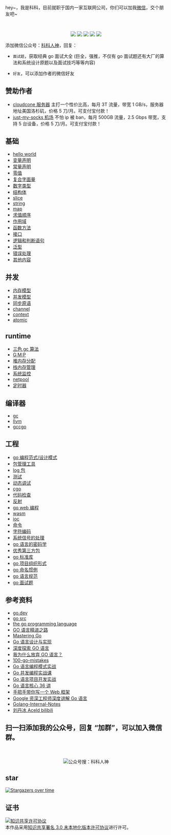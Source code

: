 <p align="left">
hey~，我是科科，目前就职于国内一家互联网公司，你们可以加我<a href="#wechat.png">微信</a>，交个朋友吧~
</p>
<br>
<p align="center">
<a href='#wechat.png'
 target="_blank"><img src="https://img.shields.io/static/v1?label=%E7%A7%91%E7%A7%91%E4%BA%BA%E7%A5%9E&message=%E5%85%AC%E4%BC%97%E5%8F%B7&color="></a>
<a href="https://space.bilibili.com/478621088" target="_blank"><img src="https://img.shields.io/static/v1?label=bilibili&message=b%E7%AB%99&color=blue"></a>
<a href="https://www.zhihu.com/people/shgopher" target="_blank"><img src="https://img.shields.io/static/v1?label=zhihu&message=%E7%9F%A5%E4%B9%8E&color=blue"></a>
<a href="https://blog.csdn.net/zyfljxzby" target="_blank"><img src="https://img.shields.io/static/v1?label=csdn&message=CSDN&color=red"></a>
<a href="https://www.toutiao.com/c/user/token/MS4wLjABAAAAIGeO1-kCUelF-G8GW3AvJlrEL7tiO24WHJmnX4nV1bs" target="_blank"><img src="https://img.shields.io/static/v1?label=toutiao&message=%E5%A4%B4%E6%9D%A1&color=red"></a>
</p>

添加微信公众号：<a href="#wechat.png">科科人神</a>，回复：
- `面试题`，获取经典 go 面试大全 (巨全，强推，不仅有 go 面试题还有大厂的算法和系统设计原题以及面试技巧等等内容)

- `好友`，可以添加作者的微信好友

## 赞助作者
- [cloudcone 服务器](https://app.cloudcone.com/?ref=2525) 主打一个性价比高，每月 3T 流量，带宽 1 GB/s，服务器地址美国洛杉矶，价格 5 刀/月。可支付宝付款！
- [just-my-socks 机场](https://justmysocks.net/members/aff.php?aff=29885
) 不怕 ip 被 ban，每月 500GB 流量，2.5 Gbps 带宽，支持 5 台设备，价格 5 刀/月。可支付宝付款！

## 基础
- [hello world](./基础/helloWorld/README.md)
- [变量声明](./基础/变量声明)
- [常量声明](./基础/常量声明)
- [零值](./基础/零值)
- [复合字面量](./基础/复合字面量)
- [数字类型](./基础/数字类型)
- [结构体](./基础/结构体)
- [slice](./基础/slice)
- [string](./基础/string)
- [map](./基础/map)
- [求值顺序](./基础/求值顺序)
- [作用域](./基础/作用域)
- [函数方法](./基础/函数方法)
- [接口](./基础/interface)
- [逻辑和判断语句](./基础/逻辑和判断语句) 
- [泛型](./基础/泛型)
- [错误处理](./基础/错误处理)
- [其他内容](./基础/其他内容)
## 并发
- [内存模型](./并发/内存模型)
- [并发模型](./并发/并发模型)
- [同步原语](./并发/同步原语)
- [channel](./并发/channel)
- [context](./并发/context)
- [atomic](./并发/atomic)
## runtime
- [三色 gc 算法](./runtime/三色gc算法)
- [G:M:P](./runtime/gmp)
- [堆内存分配](./runtime/堆内存分配)
- [栈内存管理](./runtime/栈内存管理)
- [系统监控](./runtime/系统监控)
- [netpool](./runtime/netpool)
- [定时器](./runtime/定时器)
## 编译器
- [gc](./编译器/gc)
- [llvm](./编译器/llvm)
- [gccgo](./编译器/gccgo) 
## 工程
- [go 编程范式/设计模式](./工程/go编程范式/README.md)
- [包管理工具](./工程/包及其构建工具)
- [log 包](./工程/log)
- [测试](./工程/测试)
- [动态调试](./工程/动态调试)
- [cgo](./工程/cgo)
- [代码检查](./工程/代码检查)
- [反射](./工程/反射)
- [go web 编程](./工程/goweb编程)
- [wasm](./工程/wasm)
- [ioc](./工程/ioc)
- [命令](./工程/命令)
- [字符编码](./工程/字符编码)
- [系统信号的处理](./工程/系统信号的处理)
- [go 语言的密码学](./工程/go语言的秘密学)
- [优秀第三方包](./工程/优秀第三方包)
- [go 标准库](./工程/go标准库)
- [go 项目组织形式](./工程/项目组织形式)
- [go 命名惯例](./工程/go命名惯例)
- [go 语言规范](./工程/go语言规范)
- [go 面试题](./工程/go面试题)
## 参考资料
- [go.dev](https://go.dev)
- [go src](https://github.com/golang/go)
- [the go programming language](https://www.gopl.io/)
- [GO 语言精进之路](https://book.douban.com/subject/35720729/)
- [Mastering Go](https://shgopher.github.io/pdf/mastering-go-cn.pdf)
- [Go 语言设计与实现](https://draveness.me/golang/)
- [深度探索 GO 语言](https://book.douban.com/subject/36104087/)
- [我为什么放弃 GO 语言？](https://juejin.cn/post/7241452578125824061)
- [100-go-mistakes](https://github.com/teivah/100-go-mistakes)
- [Go 语言编程模式实战](https://time.geekbang.org/opencourse/intro/100069501)
- [Go 并发编程实战课](https://time.geekbang.org/column/intro/100061801)
- [Go 语言项目开发实战](https://time.geekbang.org/column/intro/100079601)
- [Go 语言核心 36 讲](https://time.geekbang.org/column/intro/100013101)
- [手把手带你写一个 Web 框架](https://time.geekbang.org/column/intro/100090601)
- [Google 资深工程师深度讲解 Go 语言](https://coding.imooc.com/class/chapter/180.html#Anchor)
- [Golang-Internal-Notes](https://github.com/LeoYang90/Golang-Internal-Notes)
- [刘丹冰 Aceld bilibili](https://space.bilibili.com/373073810)
## 扫一扫添加我的公众号，回复 “加群”，可以加入微信群。
<p id="wechat.png" align="center">
<br>
<br>
<img src="./wechat.png"  alt="公众号搜：科科人神">
</p>

## star

[![Stargazers over time](https://starchart.cc/shgopher/GOFamily.svg)](https://starchart.cc/shgopher/GOFamily)
## 证书

<a rel="license" href="http://creativecommons.org/licenses/by/3.0/"><img alt="知识共享许可协议" style="border-width:0" src="https://i.creativecommons.org/l/by/3.0/88x31.png" /></a><br />本作品采用<a rel="license" href="http://creativecommons.org/licenses/by/3.0/">知识共享署名 3.0 未本地化版本许可协议</a>进行许可。
